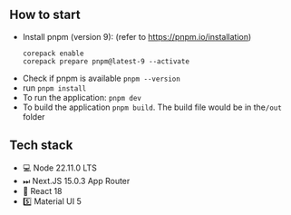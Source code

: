 ## How to start
- Install pnpm (version 9): (refer to https://pnpm.io/installation)
  ```
  corepack enable
  corepack prepare pnpm@latest-9 --activate
  ```
- Check if pnpm is available `pnpm --version`
- run `pnpm install`
- To run the application: `pnpm dev`
- To build the application `pnpm build`. The build file would be in the`/out` folder

## Tech stack
- 💻 Node 22.11.0 LTS
- ⏭ Next.JS 15.0.3 App Router
- 🌟 React 18
- 5️⃣ Material UI 5